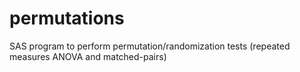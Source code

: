 # permutations
SAS program to perform permutation/randomization tests (repeated measures ANOVA and matched-pairs)
